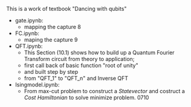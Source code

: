This is a work of textbook "Dancing with qubits"

- gate.ipynb:
  - mapping the capture 8
- FC.ipynb:
  - maping the capture 9
- QFT.ipynb:
  - This Section (10.1) shows how to build up a Quantum Fourier Transform circuit from theory to application;
  - first call back of basic function "root of unity"
  - and built step by step
  - from "QFT_1" to "QFT_n" and Inverse QFT 
- Isingmodel.ipynb:
  - From max-cut problem to construct a *Statevector* and costruct a *Cost Hamiltonian* to solve minimize problem. 0710